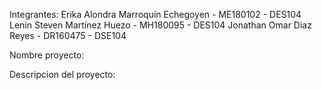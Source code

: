 Integrantes:
  Erika Alondra Marroquín Echegoyen - ME180102 - DES104
  Lenin Steven Martínez Huezo       - MH180095 - DES104
  Jonathan Omar Diaz Reyes          - DR160475 - DSE104

Nombre proyecto:

Descripcion del proyecto:
